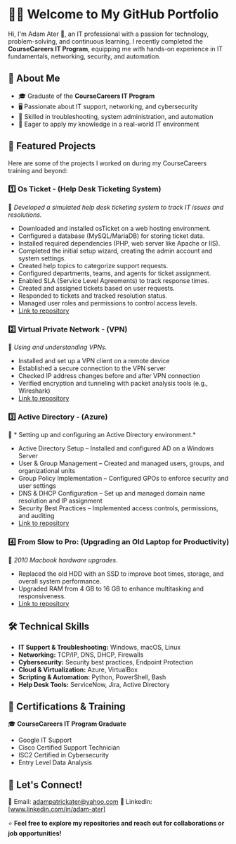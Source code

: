 # 👨‍💻 Welcome to My GitHub Portfolio  

Hi, I'm Adam Ater 👋, an IT professional with a passion for technology, problem-solving, and continuous learning. I recently completed the **CourseCareers IT Program**, equipping me with hands-on experience in IT fundamentals, networking, security, and automation.  

## 🔹 About Me  
- 🎓 Graduate of the **CourseCareers IT Program**  
- 🖥️ Passionate about IT support, networking, and cybersecurity  
- 🔧 Skilled in troubleshooting, system administration, and automation  
- 🎯 Eager to apply my knowledge in a real-world IT environment  

## 📂 Featured Projects  
Here are some of the projects I worked on during my CourseCareers training and beyond:  

### 1️⃣ **Os Ticket - (Help Desk Ticketing System)**  
📌 *Developed a simulated help desk ticketing system to track IT issues and resolutions.*  
- Downloaded and installed osTicket on a web hosting environment.
- Configured a database (MySQL/MariaDB) for storing ticket data.
- Installed required dependencies (PHP, web server like Apache or IIS).
- Completed the initial setup wizard, creating the admin account and system settings.
- Created help topics to categorize support requests.
- Configured departments, teams, and agents for ticket assignment.
- Enabled SLA (Service Level Agreements) to track response times.
- Created and assigned tickets based on user requests.
- Responded to tickets and tracked resolution status.
- Managed user roles and permissions to control access levels.
- [Link to repository](https://github.com/aater0/Os-Ticket)  

### 2️⃣ **Virtual Private Network - (VPN)**  
📌 *Using and understanding VPNs.*  
- Installed and set up a VPN client on a remote device
- Established a secure connection to the VPN server
- Checked IP address changes before and after VPN connection
- Verified encryption and tunneling with packet analysis tools (e.g., Wireshark)
- [Link to repository](https://github.com/aater0/Virtual-Private-Networks-VPN-)  

### 3️⃣ **Active Directory - (Azure)**  
📌 * Setting up and configuring an Active Directory environment.*  
- Active Directory Setup – Installed and configured AD on a Windows Server
- User & Group Management – Created and managed users, groups, and organizational units
- Group Policy Implementation – Configured GPOs to enforce security and user settings
- DNS & DHCP Configuration – Set up and managed domain name resolution and IP assignment
- Security Best Practices – Implemented access controls, permissions, and auditing
- [Link to repository](https://github.com/aater0/Active-Directory)  

### 4️⃣ **From Slow to Pro: (Upgrading an Old Laptop for Productivity)**  
📌 *2010 Macbook hardware upgrades.*  
- Replaced the old HDD with an SSD to improve boot times, storage, and overall system performance.
- Upgraded RAM from 4 GB to 16 GB to enhance multitasking and responsiveness.
- [Link to repository](https://github.com/aater0/Macbook-Upgrade)  

## 🛠️ Technical Skills  
- **IT Support & Troubleshooting:** Windows, macOS, Linux  
- **Networking:** TCP/IP, DNS, DHCP, Firewalls  
- **Cybersecurity:** Security best practices, Endpoint Protection  
- **Cloud & Virtualization:** Azure, VirtualBox  
- **Scripting & Automation:** Python, PowerShell, Bash  
- **Help Desk Tools:** ServiceNow, Jira, Active Directory  

## 📜 Certifications & Training  
🎓 **CourseCareers IT Program Graduate**  
- Google IT Support
- Cisco Certified Support Technician
- ISC2 Certified in Cybersecurity
- Entry Level Data Analysis

## 🤝 Let's Connect!  
📧 Email: adampatrickater@yahoo.com 
🔗 LinkedIn: [www.linkedin.com/in/adam-ater]  

⭐ **Feel free to explore my repositories and reach out for collaborations or job opportunities!** 
